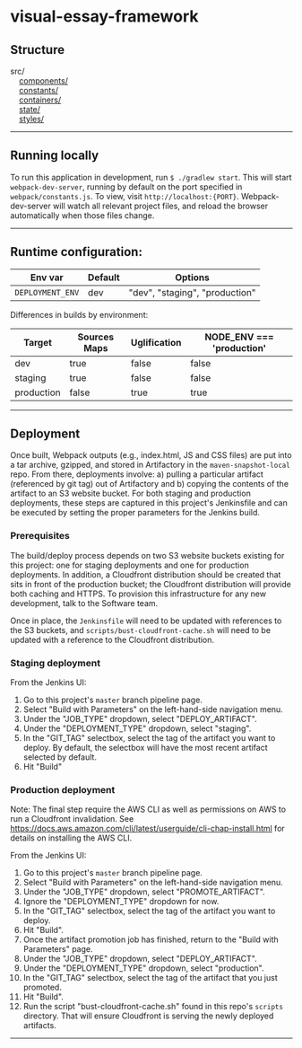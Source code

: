 visual-essay-framework
=================

## Structure
src/<br/>
&nbsp;&nbsp;&nbsp;&nbsp;[components/](src/components/README.md)<br/>
&nbsp;&nbsp;&nbsp;&nbsp;[constants/](src/constants/README.md)<br/>
&nbsp;&nbsp;&nbsp;&nbsp;[containers/](src/containers/README.md)<br/>
&nbsp;&nbsp;&nbsp;&nbsp;[state/](src/state/README.md)<br/>
&nbsp;&nbsp;&nbsp;&nbsp;[styles/](src/styles/README.md)<br/>
___


## Running locally
To run this application in development, run `$ ./gradlew start`. This will start `webpack-dev-server`, running by default
on the port specified in `webpack/constants.js`. To view, visit `http://localhost:{PORT}`. Webpack-dev-server will watch all relevant project files, and reload the browser
automatically when those files change.
___


## Runtime configuration:

| Env var | Default | Options |
| ------- |-------- |---------|
|`DEPLOYMENT_ENV`    | dev     | "dev", "staging", "production" |


Differences in builds by environment:

| Target | Sources Maps | Uglification | NODE_ENV === 'production' |
| ------ | ------------ | ------------ |  ------------------------- |
| dev    | true         | false |  false                     |
| staging| true         | false |  false                      |
| production| false      | true |  true                      |
___


## Deployment
Once built, Webpack outputs (e.g., index.html, JS and CSS files) are put into a tar archive, gzipped, and stored in
Artifactory in the `maven-snapshot-local` repo. From there, deployments involve: a) pulling a particular artifact (referenced by git tag) out of Artifactory
and b) copying the contents of the artifact to an S3 website bucket. For both staging and production deployments, these 
steps are captured in this project's Jenkinsfile and can be executed by setting the proper parameters for the Jenkins build.

### Prerequisites
The build/deploy process depends on two S3 website buckets existing for this project: one for staging deployments and one for production deployments. In addition,
a Cloudfront distribution should be created that sits in front of the production bucket; the Cloudfront distribution will provide both caching and HTTPS. To provision
this infrastructure for any new development, talk to the Software team.

Once in place, the `Jenkinsfile` will need to be updated with references to the S3 buckets, and `scripts/bust-cloudfront-cache.sh` will need to be updated with a
reference to the Cloudfront distribution.

### Staging deployment
From the Jenkins UI:
1. Go to this project's `master` branch pipeline page.
2. Select "Build with Parameters" on the left-hand-side navigation menu.
3. Under the "JOB_TYPE" dropdown, select "DEPLOY_ARTIFACT".
4. Under the "DEPLOYMENT_TYPE" dropdown, select "staging".
5. In the "GIT_TAG" selectbox, select the tag of the artifact you want to deploy. By default, the selectbox will have the most recent artifact selected by default.
6. Hit "Build"

### Production deployment
Note: The final step require the AWS CLI as well as permissions on AWS to run a Cloudfront invalidation.
See https://docs.aws.amazon.com/cli/latest/userguide/cli-chap-install.html for details on installing the AWS CLI.

From the Jenkins UI:
1. Go to this project's `master` branch pipeline page.
2. Select "Build with Parameters" on the left-hand-side navigation menu.
3. Under the "JOB_TYPE" dropdown, select "PROMOTE_ARTIFACT".
4. Ignore the "DEPLOYMENT_TYPE" dropdown for now.
5. In the "GIT_TAG" selectbox, select the tag of the artifact you want to deploy.
6. Hit "Build".
7. Once the artifact promotion job has finished, return to the "Build with Parameters" page.
8. Under the "JOB_TYPE" dropdown, select "DEPLOY_ARTIFACT".
9. Under the "DEPLOYMENT_TYPE" dropdown, select "production".
10. In the "GIT_TAG" selectbox, select the tag of the artifact that you just promoted.
11. Hit "Build".
13. Run the script "bust-cloudfront-cache.sh" found in this repo's `scripts` directory. That will ensure Cloudfront is serving the newly deployed artifacts.
___
